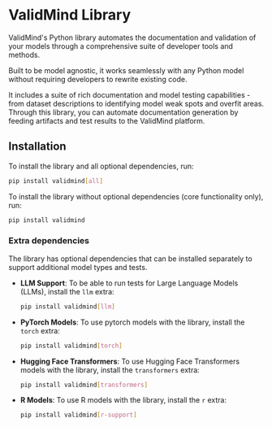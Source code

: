 # ValidMind Library

ValidMind's Python library automates the documentation and validation of your models through a comprehensive suite of developer tools and methods.

Built to be model agnostic, it works seamlessly with any Python model without requiring developers to rewrite existing code.

It includes a suite of rich documentation and model testing capabilities - from dataset descriptions to identifying model weak spots and overfit areas. Through this library, you can automate documentation generation by feeding artifacts and test results to the ValidMind platform.

## Installation

To install the library and all optional dependencies, run:

```bash
pip install validmind[all]
```

To install the library without optional dependencies (core functionality only), run:

```bash
pip install validmind
```

### Extra dependencies

The library has optional dependencies that can be installed separately to support additional model types and tests.

- **LLM Support**: To be able to run tests for Large Language Models (LLMs), install the `llm` extra:

    ```bash
    pip install validmind[llm]
    ```

- **PyTorch Models**: To use pytorch models with the library, install the `torch` extra:

    ```bash
    pip install validmind[torch]
    ```

- **Hugging Face Transformers**: To use Hugging Face Transformers models with the library, install the `transformers` extra:

    ```bash
    pip install validmind[transformers]
    ```

- **R Models**: To use R models with the library, install the `r` extra:

    ```bash
    pip install validmind[r-support]
    ```
